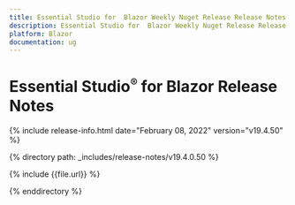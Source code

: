 ```yaml
---
title: Essential Studio for  Blazor Weekly Nuget Release Release Notes  
description: Essential Studio for  Blazor Weekly Nuget Release Release Notes  
platform: Blazor
documentation: ug
---
```


# Essential Studio<sup style="font-size:70%">&reg;</sup> for  Blazor  Release Notes  

{% include release-info.html date="February 08, 2022"  version="v19.4.50" %} 

{% directory path: _includes/release-notes/v19.4.0.50 %}

{% include {{file.url}} %}

{% enddirectory %}
